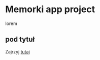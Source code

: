 # Memorki app project 

lorem

## pod tytuł

Zajrzyj [tutaj](https://bartbi.github.io/memorki-app/)
